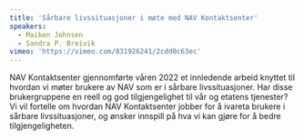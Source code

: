 ```yaml
---
title: 'Sårbare livssituasjoner i møte med NAV Kontaktsenter'
speakers:
  - Maiken Johnsen
  - Sandra P. Breivik
vimeo: 'https://vimeo.com/831926241/2cdd0c63ec'
---
```


NAV Kontaktsenter gjennomførte våren 2022 et innledende arbeid knyttet til hvordan vi møter brukere av NAV som er i sårbare livssituasjoner. Har disse brukergruppene en reell og god tilgjengelighet til vår og etatens tjenester? Vi vil fortelle om hvordan NAV Kontaktsenter jobber for å ivareta brukere i sårbare livssituasjoner, og ønsker innspill på hva vi kan gjøre for å bedre tilgjengeligheten.